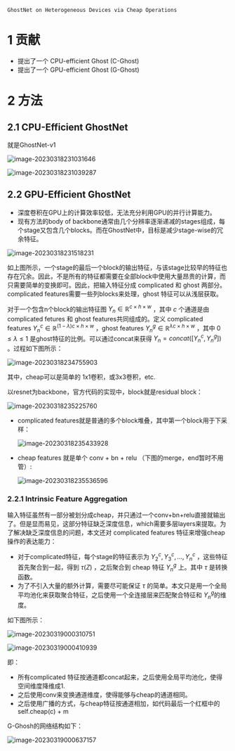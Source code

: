 `GhostNet on Heterogeneous Devices via Cheap Operations`

# 1 贡献

+ 提出了一个 CPU-efficient Ghost (C-Ghost)
+ 提出了一个 GPU-efficient Ghost (G-Ghost)



# 2 方法

## 2.1 CPU-Efficient GhostNet

就是GhostNet-v1

![image-20230318231031646](imgs/10-G-Ghost/image-20230318231031646.png)

![image-20230318231039287](imgs/10-G-Ghost/image-20230318231039287.png)

## 2.2 GPU-Efficient GhostNet

+ 深度卷积在GPU上的计算效率较低，无法充分利用GPU的并行计算能力。
+ 现有方法的body of backbone通常由几个分辨率逐渐递减的stages组成，每个stage又包含几个blocks。而在GhostNet中，目标是减少stage-wise的冗余特征。

![image-20230318231518231](imgs/10-G-Ghost/image-20230318231518231.png)

如上图所示，一个stage的最后一个block的输出特征，与该stage比较早的特征也存在冗余。因此，不是所有的特征都需要在全部block中使用大量昂贵的计算，而只需要简单的变换即可。因此，把输入特征分成 complicated 和 ghost 两部分。complicated features需要一些列blocks来处理，ghost 特征可以从浅层获取。

对于一个包含n个block的输出特征图 $Y_n \in \mathbb{R} ^ {c \times h \times w}$ ，其中 $c$ 个通道是由 complicated fetures 和 ghost features共同组成的。定义 complicated features $Y_n^{c} \in \mathbb{R}^{(1 - \lambda)c\times h \times w}$ ，ghost features $Y_n^{g} \in \mathbb{R}^{\lambda c\times h \times w}$ ，其中 $0 \le \lambda \le 1$ 是ghost特征的比例。可以通过concat来获得 $Y_n = concat([Y_n^c, Y_n^g])$ 。过程如下图所示：

![image-20230318234755903](imgs/10-G-Ghost/image-20230318234755903.png)

其中，cheap可以是简单的 1x1卷积，或3x3卷积，etc.

以resnet为backbone，官方代码的实现中，block就是residual block：

![image-20230318235225760](imgs/10-G-Ghost/image-20230318235225760.png)

+ complicated features就是普通的多个block堆叠，其中第一个block用于下采样：

  ![image-20230318235433928](imgs/10-G-Ghost/image-20230318235433928.png)

+ cheap features 就是单个 conv + bn + relu （下图的merge，end暂时不用管）:

  ![image-20230318235536596](imgs/10-G-Ghost/image-20230318235536596.png)



### 2.2.1 Intrinsic Feature Aggregation

输入特征虽然有一部分被划分成cheap，并只通过一个conv+bn+relu直接就输出了。但是显而易见，这部分特征缺乏深度信息，which需要多层layers来提取。为了解决缺乏深度信息的问题，本文还对 complicated features 特征来增强cheap操作的表达能力：

+ 对于complicated特征，每个stage的特征表示为 $Y_2^c, Y_3^c, ..., Y_n^c$ ，这些特征首先聚合到一起，得到 $\tau(Z)$ ，之后聚合到 cheap 特征 $Y_n^g$ 上。其中 $\tau$ 是转换函数。
+ 为了不引入大量的额外计算，需要尽可能保证 $\tau$ 的简单。本文只是用一个全局平均池化来获取聚合特征，之后使用一个全连接层来匹配聚合特征和 $Y_n^g$的维度。

如下图所示：

![image-20230319000310751](imgs/10-G-Ghost/image-20230319000310751.png)

![image-20230319000410939](imgs/10-G-Ghost/image-20230319000410939.png)

即：

+ 所有complicated 特征按通道都concat起来，之后使用全局平均池化，使得空间维度降维成1.
+ 之后使用conv来变换通道维度，使得能够与cheap的通道相同。
+ 之后使用广播的方式，与cheap特征按通道相加，如代码最后一个红框中的 self.cheap(c) + m

G-Ghosh的网络结构如下：

![image-20230319000637157](imgs/10-G-Ghost/image-20230319000637157.png)
